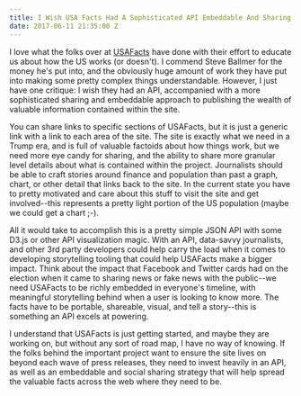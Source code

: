 ```yaml
---
title: I Wish USA Facts Had A Sophisticated API Embeddable And Sharing Strategy
date: 2017-06-11 21:35:00 Z
---
```


I love what the folks over at [USAFacts](https://usafacts.org/) have done with their effort to educate us about how the US works (or doesn't). I commend Steve Ballmer for the money he's put into, and the obviously huge amount of work they have put into making some pretty complex things understandable. However, I just have one critique: I wish they had an API, accompanied with a more sophisticated sharing and embeddable approach to publishing the wealth of valuable information contained within the site.

You can share links to specific sections of USAFacts, but it is just a generic link with a link to each area of the site. The site is exactly what we need in a Trump era, and is full of valuable factoids about how things work, but we need more eye candy for sharing, and the ability to share more granular level details about what is contained within the project. Journalists should be able to craft stories around finance and population than past a graph, chart, or other detail that links back to the site. In the current state you have to pretty motivated and care about this stuff to visit the site and get involved--this represents a pretty light portion of the US population (maybe we could get a chart ;-).

All it would take to accomplish this is a pretty simple JSON API with some D3.js or other API visualization magic. With an API, data-savvy journalists, and other 3rd party developers could help carry the load when it comes to developing storytelling tooling that could help USAFacts make a bigger impact. Think about the impact that Facebook and Twitter cards had on the election when it came to sharing news or fake news with the public--we need USAFacts to be richly embedded in everyone's timeline, with meaningful storytelling behind when a user is looking to know more. The facts have to be portable, shareable, visual, and tell a story--this is something an API excels at powering.

I understand that USAFacts is just getting started, and maybe they are working on, but without any sort of road map, I have no way of knowing. If the folks behind the important project want to ensure the site lives on beyond each wave of press releases, they need to invest heavily in an API, as well as an embeddable and social sharing strategy that will help spread the valuable facts across the web where they need to be.
